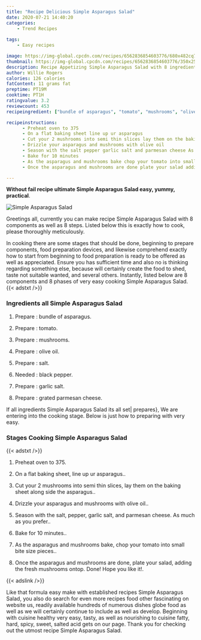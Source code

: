 ```yaml
---
title: "Recipe Delicious Simple Asparagus Salad"
date: 2020-07-21 14:40:20
categories:
    - Trend Recipes
    
tags:
    - Easy recipes

image: https://img-global.cpcdn.com/recipes/6562836854603776/680x482cq70/simple-asparagus-salad-recipe-main-photo.jpg
thumbnail: https://img-global.cpcdn.com/recipes/6562836854603776/350x250cq70/simple-asparagus-salad-recipe-main-photo.jpg
description: Recipe Appetizing Simple Asparagus Salad with 8 ingredients and 8 stages of easy cooking.
author: Willie Rogers
calories: 126 calories
fatContent: 11 grams fat
preptime: PT19M
cooktime: PT1H
ratingvalue: 3.2
reviewcount: 453
recipeingredient: ["bundle of asparagus", "tomato", "mushrooms", "olive oil", "salt", "black pepper", "garlic salt", "grated parmesan cheese"]

recipeinstructions: 
      - Preheat oven to 375 
      - On a flat baking sheet line up ur asparagus 
      - Cut your 2 mushrooms into semi thin slices lay them on the baking sheet along side the asparagus 
      - Drizzle your asparagus and mushrooms with olive oil 
      - Season with the salt pepper garlic salt and parmesan cheese As much as you prefer 
      - Bake for 10 minutes 
      - As the asparagus and mushrooms bake chop your tomato into small bite size pieces 
      - Once the asparagus and mushrooms are done plate your salad adding the fresh mushrooms ontop Done Hope you like it

---
```




**Without fail recipe ultimate Simple Asparagus Salad easy, yummy, practical**. 


![Simple Asparagus Salad](https://img-global.cpcdn.com/recipes/6562836854603776/680x482cq70/simple-asparagus-salad-recipe-main-photo.jpg "Simple Asparagus Salad")




Greetings all, currently you can make recipe Simple Asparagus Salad with 8 components as well as 8 steps. Listed below this is exactly how to cook, please thoroughly meticulously.

In cooking there are some stages that should be done, beginning to prepare components, food preparation devices, and likewise comprehend exactly how to start from beginning to food preparation is ready to be offered as well as appreciated. Ensure you has sufficient time and also no is thinking regarding something else, because will certainly create the food to shed, taste not suitable wanted, and several others. Instantly, listed below are 8 components and 8 phases of very easy cooking Simple Asparagus Salad.
{{< adstxt />}}

### Ingredients all Simple Asparagus Salad


1. Prepare  : bundle of asparagus.

1. Prepare  : tomato.

1. Prepare  : mushrooms.

1. Prepare  : olive oil.

1. Prepare  : salt.

1. Needed  : black pepper.

1. Prepare  : garlic salt.

1. Prepare  : grated parmesan cheese.



If all ingredients Simple Asparagus Salad its all set| prepares}, We are entering into the cooking stage. Below is just how to preparing with very easy.

### Stages Cooking Simple Asparagus Salad

{{< adstxt />}}


1. Preheat oven to 375.



1. On a flat baking sheet, line up ur asparagus..



1. Cut your 2 mushrooms into semi thin slices, lay them on the baking sheet along side the asparagus..



1. Drizzle your asparagus and mushrooms with olive oil..



1. Season with the salt, pepper, garlic salt, and parmesan cheese. As much as you prefer..



1. Bake for 10 minutes..



1. As the asparagus and mushrooms bake, chop your tomato into small bite size pieces..



1. Once the asparagus and mushrooms are done, plate your salad, adding the fresh mushrooms ontop. Done! Hope you like it!.





{{< adslink />}}

Like that formula easy make with established recipes Simple Asparagus Salad, you also do search for even more recipes food other fascinating on website us, readily available hundreds of numerous dishes globe food as well as we will certainly continue to include as well as develop. Beginning with cuisine healthy very easy, tasty, as well as nourishing to cuisine fatty, hard, spicy, sweet, salted acid gets on our page. Thank you for checking out the utmost recipe Simple Asparagus Salad.
